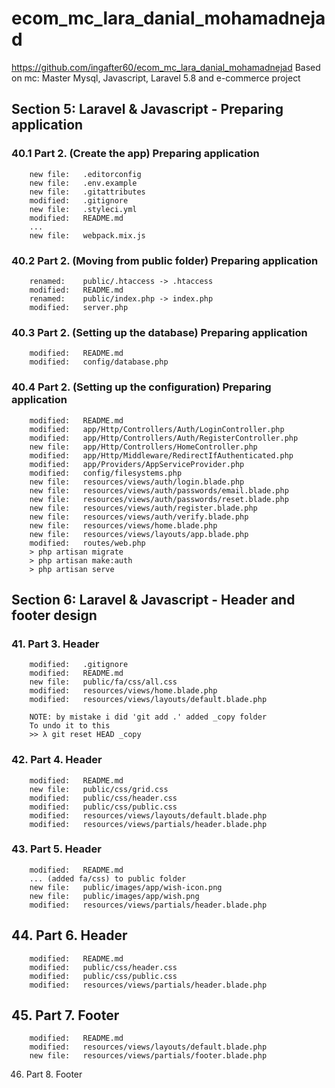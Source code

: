 # ecom_mc_lara_danial_mohamadnejad

https://github.com/ingafter60/ecom_mc_lara_danial_mohamadnejad
Based on mc: Master Mysql, Javascript, Laravel 5.8 and e-commerce project

## Section 5: Laravel & Javascript - Preparing application

### 40.1 Part 2. (Create the app) Preparing application

    	new file:   .editorconfig
        new file:   .env.example
        new file:   .gitattributes
        modified:   .gitignore
        new file:   .styleci.yml
        modified:   README.md
        ...
        new file:   webpack.mix.js

### 40.2 Part 2. (Moving from public folder) Preparing application

        renamed:    public/.htaccess -> .htaccess
        modified:   README.md
        renamed:    public/index.php -> index.php
        modified:   server.php

### 40.3 Part 2. (Setting up the database) Preparing application

        modified:   README.md
        modified:   config/database.php

### 40.4 Part 2. (Setting up the configuration) Preparing application

        modified:   README.md
        modified:   app/Http/Controllers/Auth/LoginController.php
        modified:   app/Http/Controllers/Auth/RegisterController.php
        new file:   app/Http/Controllers/HomeController.php
        modified:   app/Http/Middleware/RedirectIfAuthenticated.php
        modified:   app/Providers/AppServiceProvider.php
        modified:   config/filesystems.php
        new file:   resources/views/auth/login.blade.php
        new file:   resources/views/auth/passwords/email.blade.php
        new file:   resources/views/auth/passwords/reset.blade.php
        new file:   resources/views/auth/register.blade.php
        new file:   resources/views/auth/verify.blade.php
        new file:   resources/views/home.blade.php
        new file:   resources/views/layouts/app.blade.php
        modified:   routes/web.php
        > php artisan migrate
        > php artisan make:auth
        > php artisan serve

## Section 6: Laravel & Javascript - Header and footer design

### 41. Part 3. Header

        modified:   .gitignore
        modified:   README.md
        new file:   public/fa/css/all.css
        modified:   resources/views/home.blade.php
        modified:   resources/views/layouts/default.blade.php

        NOTE: by mistake i did 'git add .' added _copy folder
        To undo it to this
        >> λ git reset HEAD _copy

### 42. Part 4. Header

        modified:   README.md
        new file:   public/css/grid.css
        modified:   public/css/header.css
        modified:   public/css/public.css
        modified:   resources/views/layouts/default.blade.php
        modified:   resources/views/partials/header.blade.php

### 43. Part 5. Header

        modified:   README.md
        ... (added fa/css) to public folder
        new file:   public/images/app/wish-icon.png
        new file:   public/images/app/wish.png
        modified:   resources/views/partials/header.blade.php

## 44. Part 6. Header

        modified:   README.md
        modified:   public/css/header.css
        modified:   public/css/public.css
        modified:   resources/views/partials/header.blade.php

## 45. Part 7. Footer

        modified:   README.md
        modified:   resources/views/layouts/default.blade.php
        new file:   resources/views/partials/footer.blade.php
        
46. Part 8. Footer
